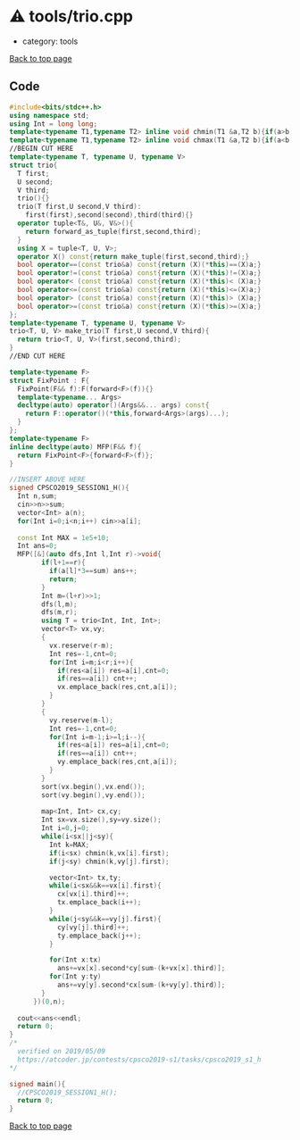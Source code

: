 <!-- mathjax config similar to math.stackexchange -->
<script type="text/javascript" async
  src="https://cdnjs.cloudflare.com/ajax/libs/mathjax/2.7.5/MathJax.js?config=TeX-MML-AM_CHTML">
</script>
<script type="text/x-mathjax-config">
  MathJax.Hub.Config({
    TeX: { equationNumbers: { autoNumber: "AMS" }},
    tex2jax: {
      inlineMath: [ ['$','$'] ],
      processEscapes: true
    },
    "HTML-CSS": { matchFontHeight: false },
    displayAlign: "left",
    displayIndent: "2em"
  });
</script>

<script type="text/javascript" src="https://cdnjs.cloudflare.com/ajax/libs/jquery/3.4.1/jquery.min.js"></script>
<script src="https://cdn.jsdelivr.net/npm/jquery-balloon-js@1.1.2/jquery.balloon.min.js" integrity="sha256-ZEYs9VrgAeNuPvs15E39OsyOJaIkXEEt10fzxJ20+2I=" crossorigin="anonymous"></script>
<script type="text/javascript" src="../../assets/js/copy-button.js"></script>
<link rel="stylesheet" href="../../assets/css/copy-button.css" />


# :warning: tools/trio.cpp
* category: tools


[Back to top page](../../index.html)



## Code
```cpp
#include<bits/stdc++.h>
using namespace std;
using Int = long long;
template<typename T1,typename T2> inline void chmin(T1 &a,T2 b){if(a>b) a=b;}
template<typename T1,typename T2> inline void chmax(T1 &a,T2 b){if(a<b) a=b;}
//BEGIN CUT HERE
template<typename T, typename U, typename V>
struct trio{
  T first;
  U second;
  V third;
  trio(){}
  trio(T first,U second,V third):
    first(first),second(second),third(third){}
  operator tuple<T&, U&, V&>(){
    return forward_as_tuple(first,second,third);
  }
  using X = tuple<T, U, V>;
  operator X() const{return make_tuple(first,second,third);}
  bool operator==(const trio&a) const{return (X)(*this)==(X)a;}
  bool operator!=(const trio&a) const{return (X)(*this)!=(X)a;}
  bool operator< (const trio&a) const{return (X)(*this)< (X)a;}
  bool operator<=(const trio&a) const{return (X)(*this)<=(X)a;}
  bool operator> (const trio&a) const{return (X)(*this)> (X)a;}
  bool operator>=(const trio&a) const{return (X)(*this)>=(X)a;}  
};
template<typename T, typename U, typename V>
trio<T, U, V> make_trio(T first,U second,V third){
  return trio<T, U, V>(first,second,third);
}
//END CUT HERE

template<typename F>
struct FixPoint : F{
  FixPoint(F&& f):F(forward<F>(f)){}
  template<typename... Args>
  decltype(auto) operator()(Args&&... args) const{
    return F::operator()(*this,forward<Args>(args)...);
  }  
};
template<typename F>
inline decltype(auto) MFP(F&& f){
  return FixPoint<F>{forward<F>(f)};
}

//INSERT ABOVE HERE
signed CPSCO2019_SESSION1_H(){  
  Int n,sum;
  cin>>n>>sum;
  vector<Int> a(n);
  for(Int i=0;i<n;i++) cin>>a[i];
  
  const Int MAX = 1e5+10;
  Int ans=0;
  MFP([&](auto dfs,Int l,Int r)->void{
        if(l+1==r){
          if(a[l]*3==sum) ans++;
          return;
        }
        Int m=(l+r)>>1;
        dfs(l,m);
        dfs(m,r);
        using T = trio<Int, Int, Int>;
        vector<T> vx,vy;        
        {
          vx.reserve(r-m);
          Int res=-1,cnt=0;
          for(Int i=m;i<r;i++){
            if(res<a[i]) res=a[i],cnt=0;
            if(res==a[i]) cnt++;
            vx.emplace_back(res,cnt,a[i]);
          }
        }
        {
          vy.reserve(m-l);
          Int res=-1,cnt=0;
          for(Int i=m-1;i>=l;i--){
            if(res<a[i]) res=a[i],cnt=0;
            if(res==a[i]) cnt++;
            vy.emplace_back(res,cnt,a[i]);
          }
        }
        sort(vx.begin(),vx.end());
        sort(vy.begin(),vy.end());
        
        map<Int, Int> cx,cy;
        Int sx=vx.size(),sy=vy.size();
        Int i=0,j=0;
        while(i<sx||j<sy){
          Int k=MAX;
          if(i<sx) chmin(k,vx[i].first);
          if(j<sy) chmin(k,vy[j].first);

          vector<Int> tx,ty;
          while(i<sx&&k==vx[i].first){
            cx[vx[i].third]++;
            tx.emplace_back(i++);
          }
          while(j<sy&&k==vy[j].first){
            cy[vy[j].third]++;
            ty.emplace_back(j++);
          }

          for(Int x:tx)
            ans+=vx[x].second*cy[sum-(k+vx[x].third)];
          for(Int y:ty)
            ans+=vy[y].second*cx[sum-(k+vy[y].third)];
        }
      })(0,n);
  
  cout<<ans<<endl;
  return 0;
}
/*
  verified on 2019/05/09
  https://atcoder.jp/contests/cpsco2019-s1/tasks/cpsco2019_s1_h
*/

signed main(){
  //CPSCO2019_SESSION1_H();
  return 0;
}

```

[Back to top page](../../index.html)

